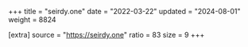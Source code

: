 +++
title = "seirdy.one"
date = "2022-03-22"
updated = "2024-08-01"
weight = 8824

[extra]
source = "https://seirdy.one"
ratio = 83
size = 9
+++
